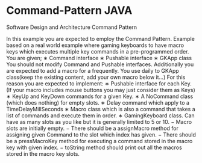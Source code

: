 # Command-Pattern   JAVA
Software Design and Architecture Command Pattern

In this example you are expected to employ the
Command Pattern. Example based on a real world example where gaming keyboards to have macro
keys which executes multiple key commands in a pre-programmed order.
You are given;
∗ Command interface
∗ Pushable interface
∗ GKApp class
You should not modify Command and Pushable interfaces. Additionally you are expected to add a
macro for a frequently. You use daily to GKApp class(keep the existing content, add your own macro
below it...)
For this reason you are expected to implement:
∗ Pushable interface for each Key. (If your macro includes mouse buttons you may just consider
them as Keys)
∗ KeyUp and KeyDown commands for a given Key.
∗ A NoCommand class (which does nothing) for empty slots.
∗ Delay command which apply to a TimeDelayMillSeconds
∗ Macro class which is also a command that takes a list of commands and execute them in order.
∗ GamingKeyboard class. Can have as many slots as you like but it is generally limited to 5 or 10.
− Macro slots are initially empty.
− There should be a assignMacro method for assigning given Command to the slot which
index has given.
− There should be a pressMacroKey method for executing a command stored in the macro
key with given index.
− toString method should print out all the macros stored in the macro key slots.
